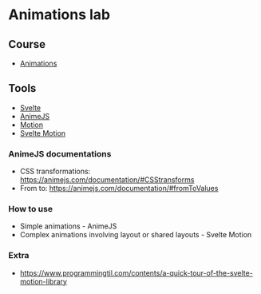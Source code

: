 # Animations lab

## Course

- [Animations](https://animations.dev/)

## Tools

- [Svelte](https://svelte.dev/)
- [AnimeJS](https://animejs.com/)
- [Motion](https://motion.dev/)
- [Svelte Motion](https://svelte-motion.gradientdescent.de/)

### AnimeJS documentations

- CSS transformations: https://animejs.com/documentation/#CSStransforms
- From to: https://animejs.com/documentation/#fromToValues

### How to use

- Simple animations - AnimeJS
- Complex animations involving layout or shared layouts - Svelte Motion


### Extra

- https://www.programmingtil.com/contents/a-quick-tour-of-the-svelte-motion-library